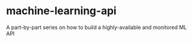 # machine-learning-api
A part-by-part series on how to build a highly-available and monitored ML API
